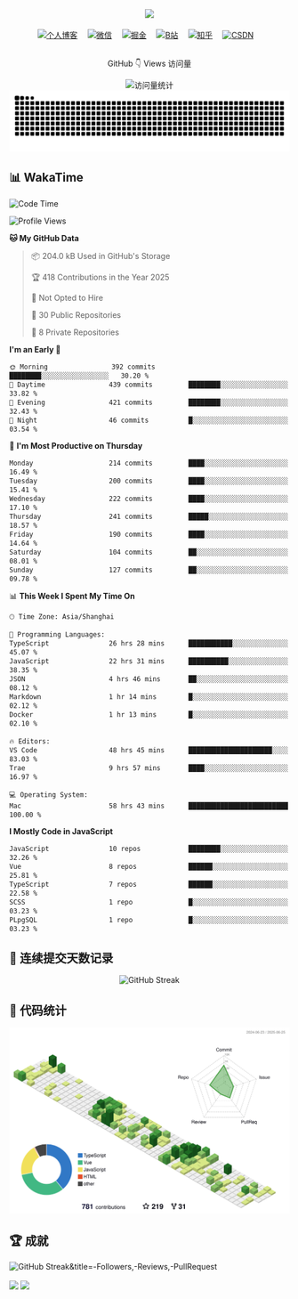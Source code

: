 <div align="center">

  <!-- dynamic typing effect 动态打字效果 -->
  <div>
    <a href="https://blog.pangcy.cn/">
      <img src="https://readme-typing-svg.demolab.com?font=Fira+Code&pause=1000&width=435&lines=console.log(%22Hello%2C%20World%22);你好，我是子洋!&center=true&size=27" />
    </a>
  </div>

  <!-- for beauty 留个空行好看点 -->
  <div>&nbsp;</div>

  <!-- profile logo 个人资料徽标 -->
  <div>
    <a href="https://blog.pangcy.cn/" target="_blank"><img src="https://img.shields.io/badge/Website-个人博客-blue" title='个人博客' alt='个人博客'/></a>&emsp;
    <a href="https://raw.githubusercontent.com/Alessandro-Pang/Alessandro-Pang/master/img/wechat-code.jpg" target="_blank"><img src="https://img.shields.io/badge/WeChat-微信-07c160" title='微信' alt='微信'/></a>&emsp;
    <a href="https://juejin.cn/user/1099167359835015/posts" target="_blank"><img src="https://img.shields.io/badge/Juejin-掘金-blue" title='掘金' alt='掘金'/></a>&emsp;
    <a href="https://space.bilibili.com/295617310" target="_blank"><img src="https://img.shields.io/badge/Bilibili-B站-ff69b4" title='B站' alt='B站'/></a>&emsp;
    <a href="https://www.zhihu.com/people/xiao-xiao-long-50-93" target="_blank"><img src="https://img.shields.io/badge/Zhihu-知乎-blue" title='知乎' alt='知乎'/></a>&emsp;
    <a href="https://blog.csdn.net/weixin_42693699" target="_blank"><img src="https://img.shields.io/badge/CSDN-论坛-c32136" title='CSDN' alt='CSDN'/></a>&emsp;
  </div>



  <!-- for beauty 留个空行好看点 -->
<div>&nbsp;</div>
<div align="center">  
      <p> GitHub 👇 Views 访问量</p>
			<!-- https://github.com/antonkomarev/github-profile-views-counter -->
      <img src="https://komarev.com/ghpvc/?username=Alessandro-Pang&label=Views&color=0e75b6&style=flat" alt="访问量统计" title='访问量统计'/>
</div>


  <!-- Snake Code Contribution Map 贪吃蛇代码贡献图 -->
  <picture>
  <source media="(prefers-color-scheme: dark)" srcset="https://raw.githubusercontent.com/Alessandro-Pang/Alessandro-Pang/output/github-contribution-grid-snake-dark.svg">
  <source media="(prefers-color-scheme: light)" srcset="https://raw.githubusercontent.com/Alessandro-Pang/Alessandro-Pang/output/github-contribution-grid-snake.svg">
  <img alt="github contribution grid snake animation" src="https://raw.githubusercontent.com/Alessandro-Pang/Alessandro-Pang/output/github-contribution-grid-snake.svg">
</picture>
<br/>

</div>

## 📊 WakaTime

<!--START_SECTION:waka-->
![Code Time](http://img.shields.io/badge/Code%20Time-1%2C785%20hrs%2051%20mins-blue)

![Profile Views](http://img.shields.io/badge/Profile%20Views-14-blue)

**🐱 My GitHub Data** 

> 📦 204.0 kB Used in GitHub's Storage 
 > 
> 🏆 418 Contributions in the Year 2025
 > 
> 🚫 Not Opted to Hire
 > 
> 📜 30 Public Repositories 
 > 
> 🔑 8 Private Repositories 
 > 
**I'm an Early 🐤** 

```text
🌞 Morning                392 commits         ████████░░░░░░░░░░░░░░░░░   30.20 % 
🌆 Daytime                439 commits         ████████░░░░░░░░░░░░░░░░░   33.82 % 
🌃 Evening                421 commits         ████████░░░░░░░░░░░░░░░░░   32.43 % 
🌙 Night                  46 commits          █░░░░░░░░░░░░░░░░░░░░░░░░   03.54 % 
```
📅 **I'm Most Productive on Thursday** 

```text
Monday                   214 commits         ████░░░░░░░░░░░░░░░░░░░░░   16.49 % 
Tuesday                  200 commits         ████░░░░░░░░░░░░░░░░░░░░░   15.41 % 
Wednesday                222 commits         ████░░░░░░░░░░░░░░░░░░░░░   17.10 % 
Thursday                 241 commits         █████░░░░░░░░░░░░░░░░░░░░   18.57 % 
Friday                   190 commits         ████░░░░░░░░░░░░░░░░░░░░░   14.64 % 
Saturday                 104 commits         ██░░░░░░░░░░░░░░░░░░░░░░░   08.01 % 
Sunday                   127 commits         ██░░░░░░░░░░░░░░░░░░░░░░░   09.78 % 
```


📊 **This Week I Spent My Time On** 

```text
🕑︎ Time Zone: Asia/Shanghai

💬 Programming Languages: 
TypeScript               26 hrs 28 mins      ███████████░░░░░░░░░░░░░░   45.07 % 
JavaScript               22 hrs 31 mins      ██████████░░░░░░░░░░░░░░░   38.35 % 
JSON                     4 hrs 46 mins       ██░░░░░░░░░░░░░░░░░░░░░░░   08.12 % 
Markdown                 1 hr 14 mins        █░░░░░░░░░░░░░░░░░░░░░░░░   02.12 % 
Docker                   1 hr 13 mins        █░░░░░░░░░░░░░░░░░░░░░░░░   02.10 % 

🔥 Editors: 
VS Code                  48 hrs 45 mins      █████████████████████░░░░   83.03 % 
Trae                     9 hrs 57 mins       ████░░░░░░░░░░░░░░░░░░░░░   16.97 % 

💻 Operating System: 
Mac                      58 hrs 43 mins      █████████████████████████   100.00 % 
```

**I Mostly Code in JavaScript** 

```text
JavaScript               10 repos            ████████░░░░░░░░░░░░░░░░░   32.26 % 
Vue                      8 repos             ██████░░░░░░░░░░░░░░░░░░░   25.81 % 
TypeScript               7 repos             ██████░░░░░░░░░░░░░░░░░░░   22.58 % 
SCSS                     1 repo              █░░░░░░░░░░░░░░░░░░░░░░░░   03.23 % 
PLpgSQL                  1 repo              █░░░░░░░░░░░░░░░░░░░░░░░░   03.23 % 
```




<!--END_SECTION:waka-->



## 📝 连续提交天数记录



<!-- github-readme-streak-stats 连续提交代码天数记录 -->

<div align="center"	>
<picture>
  <source media="(prefers-color-scheme: dark)" srcset="https://streak-stats.demolab.com?user=Alessandro-Pang&theme=onedark">
  <source media="(prefers-color-scheme: light)" srcset="https://streak-stats.demolab.com?user=Alessandro-Pang">
  <img src="https://streak-stats.demolab.com?user=Alessandro-Pang" alt="GitHub Streak" />
</picture>
</div>



## 🎉 代码统计



<!-- profile-3d-contrib 3D贡献图-->

<picture>
  <source media="(prefers-color-scheme: dark)" srcset="https://raw.githubusercontent.com/Alessandro-Pang/Alessandro-Pang/master/profile-3d-contrib/profile-night-rainbow.svg">
  <source media="(prefers-color-scheme: light)" srcset="https://raw.githubusercontent.com/Alessandro-Pang/Alessandro-Pang/master/profile-3d-contrib/profile-green-animate.svg">
  <img alt="github contribution grid snake animation" src="https://raw.githubusercontent.com/Alessandro-Pang/Alessandro-Pang/master/profile-3d-contrib/profile-green-animate.svg">
</picture>


## 🏆 成就



<picture>
  <source media="(prefers-color-scheme: dark)" srcset="https://github-profile-trophy.vercel.app/?username=Alessandro-pang&theme=onedark&margin-w=15&no-frame=true&title=-Followers,-Reviews,-PullRequest">
  <source media="(prefers-color-scheme: light)" srcset="https://github-profile-trophy.vercel.app/?username=Alessandro-pang&margin-w=15&title=-Followers,-Reviews,-PullRequest">
  <img src="https://github-profile-trophy.vercel.app/?username=Alessandro-pang&margin-w=15" alt="GitHub Streak&title=-Followers,-Reviews,-PullRequest" />
</picture>

<div>&nbsp;</div>

<!-- GitHub 数据统计 -->

<div>

<img height="137px" src="https://github-readme-stats-git-masterrstaa-rickstaa.vercel.app/api?username=Alessandro-Pang&hide_title=true&hide_border=true&show_icons=true&include_all_commits=true&line_height=21text_color=000&icon_color=000&bg_color=0,ea6161,ffc64d,fffc4d,52fa5a&theme=graywhite"/>
<img height="137px" src="https://github-readme-stats-git-masterrstaa-rickstaa.vercel.app/api/top-langs/?username=Alessandro-Pang&hide_title=true&hide_border=true&layout=compact&langs_count=6&text_color=000&icon_color=fff&bg_color=0,52fa5a,4dfcff,c64dff&theme=graywhite" />

</div>

